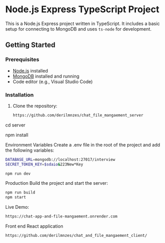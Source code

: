 # Node.js Express TypeScript Project

This is a Node.js Express project written in TypeScript. It includes a basic setup for connecting to MongoDB and uses `ts-node` for development.

## Getting Started

### Prerequisites

- [Node.js](https://nodejs.org/) installed
- [MongoDB](https://www.mongodb.com/) installed and running
- Code editor (e.g., Visual Studio Code)

### Installation

1. Clone the repository:

   ```bash
   https://github.com/derilmnzes/chat_file_mangaement_server


  cd server

  npm install

Environment Variables
Create a .env file in the root of the project and add the following variables:
 ```bash
DATABASE_URL=mongodb://localhost:27017/interview
SECRET_TOKEN_KEY=$sdaio&223New*Key
````

 ```bash
npm run dev
```
Production
Build the project and start the server:
 ```bash
npm run build
npm start

```


Live Demo:
```bash
https://chat-app-and-file-mangaement.onrender.com
```

Front end React application
```bash
https://github.com/derilmnzes/chat_and_file_mangaement_client/
```







  


